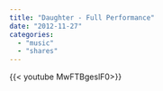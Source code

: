 ```yaml
---
title: "Daughter - Full Performance"
date: "2012-11-27"
categories:
  - "music"
  - "shares"
---
```


<div style="width: 70vw;">{{< youtube MwFTBgeslF0>}}</div>
